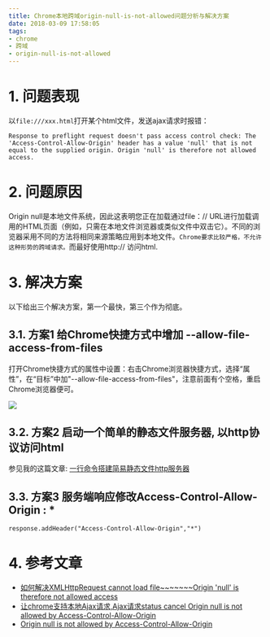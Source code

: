 ```yaml
---
title: Chrome本地跨域origin-null-is-not-allowed问题分析与解决方案
date: 2018-03-09 17:58:05
tags: 
- chrome
- 跨域
- origin-null-is-not-allowed
---
```


# 1. 问题表现
以`file:///xxx.html`打开某个html文件，发送ajax请求时报错：

```
Response to preflight request doesn't pass access control check: The 'Access-Control-Allow-Origin' header has a value 'null' that is not equal to the supplied origin. Origin 'null' is therefore not allowed access.
```

# 2. 问题原因

Origin null是本地文件系统，因此这表明您正在加载通过file：// URL进行加载调用的HTML页面（例如，只需在本地文件浏览器或类似文件中双击它）。不同的浏览器采用不同的方法将相同来源策略应用到本地文件。`Chrome要求比较严格，不允许这种形势的跨域请求。`而最好使用http:// 访问html.

# 3. 解决方案

以下给出三个解决方案，第一个最快，第三个作为彻底。


## 3.1. 方案1 给Chrome快捷方式中增加 --allow-file-access-from-files
打开Chrome快捷方式的属性中设置：右击Chrome浏览器快捷方式，选择“属性”，在“目标”中加"--allow-file-access-from-files"，注意前面有个空格，重启Chrome浏览器便可。

![](http://p3alsaatj.bkt.clouddn.com/20180309181105_SUxYRg_Screenshot.jpeg)


## 3.2. 方案2 启动一个简单的静态文件服务器, 以http协议访问html

参见我的这篇文章: [一行命令搭建简易静态文件http服务器](https://wdd.js.org/one-command-create-static-file-server.html)

## 3.3. 方案3 服务端响应修改Access-Control-Allow-Origin : *

```
response.addHeader("Access-Control-Allow-Origin","*")
```


# 4. 参考文章
- [如何解决XMLHttpRequest cannot load file~~~~~~~Origin 'null' is therefore not allowed access](http://blog.csdn.net/dandanzmc/article/details/31344267)
- [让chrome支持本地Ajax请求,Ajax请求status cancel Origin null is not allowed by Access-Control-Allow-Origin](http://blog.csdn.net/kissliux/article/details/16889111)
- [Origin null is not allowed by Access-Control-Allow-Origin
](https://stackoverflow.com/questions/8456538/origin-null-is-not-allowed-by-access-control-allow-origin)